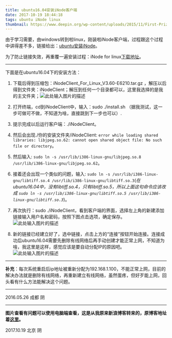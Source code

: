 ```yaml
---
title: ubuntu16.04安装iNode客户端
date: 2017-10-19 18:44:18
tags: ubuntu iNode linux
thumbnail: https://www.deepin.org/wp-content/uploads/2015/11/First-Prize-1024x640.jpg
---
```


由于学习需要，由windows转到啦linux，刚装啦iNode客户端，过程跟这个过程中讲得差不多，链接给出：[ubuntu安装iNode][1]。

为了防止链接失效，再重覆一遍安装过程：iNode for linux[下载地址][2]。

-------------------

下面是在ubuntu16.04下的安装方法：

 1. 下载后得到压缩包：iNodeClient_For_Linux_V3.60-E6210.tar.gz ，解压以后得到文件夹：iNodeClient；解压到任何一个目录都可以，这里我选择的是我的主文件夹；![此处输入图片的描述][3]
 2. 打开终端，cd到iNodeClient中，输入：sudo ./install.sh （据我测试，这一步可做可不做，不知道为啥，直接跳到下一步也可以）.
 3. 提示完成以后运行客户端：./iNodeClient。
 4. 然后会出现./你的安装文件夹/iNodeClient: ```error while loading shared libraries: libjpeg.so.62: cannot open shared object file: No such file or directory```。
 5. 然后输入: ```sudo ln -s /usr/lib/i386-linux-gnu/libjpeg.so.8  /usr/lib/i386-linux-gnu/libjpeg.so.62```。
 6. 接着还会出现一个类似的问题，输入: ```sudo ln -s /usr/lib/i386-linux-gnu/libtiff.so.4 /usr/lib/i386-linux-gnu/libtiff.so.3```(*在ubuntu16.04中，没有libtiff.so.4，只有libtiff.so.5，所以上面这句命令应该改成 ```sudo ln -s /usr/lib/i386-linux-gnu/libtiff.so.5 /usr/lib/i386-linux-gnu/libtiff.so.3```*)。
 7. 再次执行：sudo ./iNodeClient，看到客户端的界面，选择左上角的新建添加链接输入用户名和密码，按照下图点击选项，确定保存。![此处输入图片的描述][4]
 
 8. 新的链接已经建立好了，选中链接，点击上方的“连接”按钮开始连接。连接成功后ubuntu16.04需要先删除有线网络后再手动创建才能正常上网，不知道为啥，我这里是这样，感觉应该是要自动分配IP的原因吧。![此处输入图片的描述][5]


----------


**补充**：每次系统重启后ip地址被重新分配为192.168.1.100，不能正常上网，目前的解决办法就是删除有线网络，再重新建立有线网络，虽然蛋疼，但好歹能上网，回头看有什么方法能解决这个问题。


----------


2016.05.26 成都 阴


----------

**图片查看有问题可以使用电脑端查看，这是从我原来新浪博客转来的，原博客地址着[这里][6]。**

2017.10.19 北京 阴


  [1]: http://wenku.baidu.com/view/c641197402768e9951e73856.html
  [2]: http://pan.baidu.com/s/1skBJcK1
  [3]: http://s13.sinaimg.cn/mw690/002189f5gy71ZcvBfe4ac&690
  [4]: http://s3.sinaimg.cn/mw690/002189f5gy71ZcMthvQ52&690
  [5]: http://s15.sinaimg.cn/mw690/002189f5gy71Zd6KBrg3e&690
  [6]: http://blog.sina.com.cn/s/blog_6e35425b0102wemg.html

